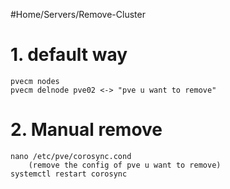 #Home/Servers/Remove-Cluster
# 1. default way
	pvecm nodes
	pvecm delnode pve02 <-> "pve u want to remove"
# 2. Manual remove
	nano /etc/pve/corosync.cond
		(remove the config of pve u want to remove)
	systemctl restart corosync



